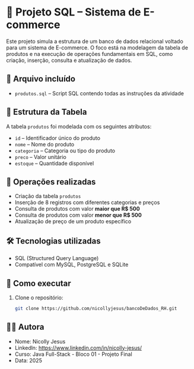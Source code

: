 # 🛒 Projeto SQL – Sistema de E-commerce

Este projeto simula a estrutura de um banco de dados relacional voltado para um sistema de E-commerce. O foco está na modelagem da tabela de produtos e na execução de operações fundamentais em SQL, como criação, inserção, consulta e atualização de dados.

## 📄 Arquivo incluído
- `produtos.sql` – Script SQL contendo todas as instruções da atividade

## 🧱 Estrutura da Tabela
A tabela `produtos` foi modelada com os seguintes atributos:

- `id` – Identificador único do produto
- `nome` – Nome do produto
- `categoria` – Categoria ou tipo do produto
- `preco` – Valor unitário
- `estoque` – Quantidade disponível

## 🧪 Operações realizadas
- Criação da tabela `produtos`
- Inserção de 8 registros com diferentes categorias e preços
- Consulta de produtos com valor **maior que R$ 500**
- Consulta de produtos com valor **menor que R$ 500**
- Atualização de preço de um produto específico

## 🛠️ Tecnologias utilizadas
- SQL (Structured Query Language)
- Compatível com MySQL, PostgreSQL e SQLite

## 🚀 Como executar
1. Clone o repositório:
   ```bash
   git clone https://github.com/nicollyjesus/bancoDeDados_RH.git

## 👩‍💻 Autora
- Nome: Nicolly Jesus
- Linkedln: https://www.linkedin.com/in/nicolly-jesus/
- Curso: Java Full-Stack - Bloco 01 - Projeto Final
- Data: 2025
